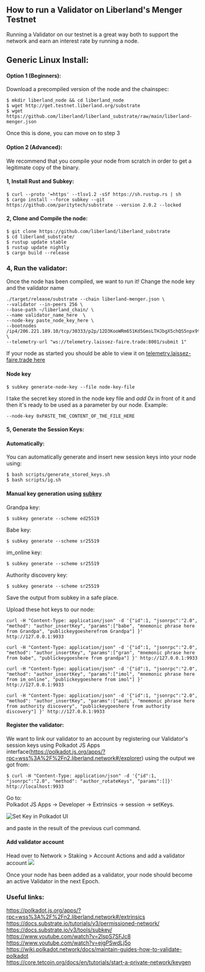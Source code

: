 ## How to run a Validator on Liberland's Menger Testnet


Running a Validator on our testnet is a great way both to support the network and earn an interest rate by running a node. 



## Generic Linux Install:

#### Option 1 (Beginners):
Download a precompiled version of the node and the chainspec:
```shell
$ mkdir liberland_node && cd liberland_node
$ wget http://get.testnet.liberland.org/substrate
$ wget https://github.com/liberland/liberland_substrate/raw/main/liberland-menger.json
```
Once this is done, you can move on to step 3


#### Option 2 (Advanced):
We recommend that you compile your node from scratch in order to 
get a legitimate copy of the binary.

#### 1, Install Rust and Subkey:

```shell
$ curl --proto '=https' --tlsv1.2 -sSf https://sh.rustup.rs | sh
$ cargo install --force subkey --git https://github.com/paritytech/substrate --version 2.0.2 --locked
```


#### 2, Clone and Compile the node:
```shell
$ git clone https://github.com/liberland/liberland_substrate 
$ cd liberland_substrate/
$ rustup update stable
$ rustup update nightly
$ cargo build --release
```


### 4, Run the validator:
Once the node has been compiled, we want to run it!
Change the node key and the validator name
```shell
./target/release/substrate --chain liberland-menger.json \
--validator --in-peers 256 \  
--base-path ~/liberland_chain/ \ 
--name validator_name_here  \
--node-key paste_node_key_here \ 
--bootnodes /ip4/206.221.189.10/tcp/30333/p2p/12D3KooWRm651Kd5GmsLTHJbgX5chQS5npx9ttLgo46UsegCMoNM \
--telemetry-url "ws://telemetry.laissez-faire.trade:8001/submit 1"   
```

If your node as started you should be able to view it on [telemetry.laissez-faire.trade here](http://telemetry.laissez-faire.trade/)


#### Node key

```
$ subkey generate-node-key --file node-key-file
```
I
take the secret key stored in the node key file and *add 0x* in front of it and then it's ready to be used as a parameter by our node.
Example: 
```shell
--node-key 0xPASTE_THE_CONTENT_OF_THE_FILE_HERE

```
 
#### 5, Generate the Session Keys:

#### Automatically:
You can automatically generate and insert new session keys into your node using:
```shell
$ bash scripts/generate_stored_keys.sh
$ bash scripts/ig.sh
```


#### Manual key generation using [subkey](https://docs.substrate.io/v3/tools/subkey/)

Grandpa key:
```shell 
$ subkey generate --scheme ed25519
```

Babe key:
```shell 
$ subkey generate --scheme sr25519
```

im_online key:
```shell 
$ subkey generate --scheme sr25519
```

Authority discovery key:
```shell 
$ subkey generate --scheme sr25519
```

Save the output from subkey in a safe place.

Upload these hot keys to our node:
```shell
curl -H "Content-Type: application/json" -d '{"id":1, "jsonrpc":"2.0", "method": "author_insertKey", "params":["babe", "mnemonic phrase here from Grandpa", "publickeygoesherefrom Grandpa"] }' http://127.0.0.1:9933

curl -H "Content-Type: application/json" -d '{"id":1, "jsonrpc":"2.0", "method": "author_insertKey", "params":["gran", "mnemonic phrase here from babe", "publickeygoeshere from grandpa"] }' http://127.0.0.1:9933

curl -H "Content-Type: application/json" -d '{"id":1, "jsonrpc":"2.0", "method": "author_insertKey", "params":["imol", "mnemonic phrase here from im_online", "publickeygoeshere from imol"] }' http://127.0.0.1:9933

curl -H "Content-Type: application/json" -d '{"id":1, "jsonrpc":"2.0", "method": "author_insertKey", "params":["audi", "mnemonic phrase here from authority discovery", "publickeygoeshere from authority discovery"] }' http://127.0.0.1:9933

```

#### Register the validator:
We want to link our validator to an account by registering our Validator's session keys using Polkadot JS Apps interface(https://polkadot.js.org/apps/?rpc=wss%3A%2F%2Fn2.liberland.network#/explorer) using the output we got from:
```shell
$ curl -H "Content-Type: application/json" -d '{"id":1, "jsonrpc":"2.0", "method": "author_rotateKeys", "params":[]}' http://localhost:9933                          
```


Go to:   
 Polkadot JS Apps -> Developer -> Extrinsics -> session -> setKeys.
  
 
![Set Key in Polkadot UI](set_key.png) 
 
and paste in the result of the previous curl command.


#### Add validator account
Head over to Network > Staking > Account Actions and add a validator account
![](val_add.png)




Once your node has been added as a validator, your node should become an active Validator in the next Epoch.





### Useful links:    
https://polkadot.js.org/apps/?rpc=wss%3A%2F%2Fn2.liberland.network#/extrinsics            
https://docs.substrate.io/tutorials/v3/permissioned-network/          
https://docs.substrate.io/v3/tools/subkey/           
https://www.youtube.com/watch?v=2lspS7SFJc8         
https://www.youtube.com/watch?v=ejgPSwdLj5o                         
https://wiki.polkadot.network/docs/maintain-guides-how-to-validate-polkadot       
https://core.tetcoin.org/docs/en/tutorials/start-a-private-network/keygen         
